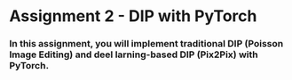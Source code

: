 # Assignment 2 - DIP with PyTorch

### In this assignment, you will implement traditional DIP (Poisson Image Editing) and deel larning-based DIP (Pix2Pix) with PyTorch.


